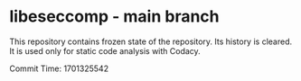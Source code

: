 # libeseccomp - main branch

This repository contains frozen state of the repository.
Its history is cleared. It is used only for static code
analysis with Codacy.

Commit Time: 1701325542